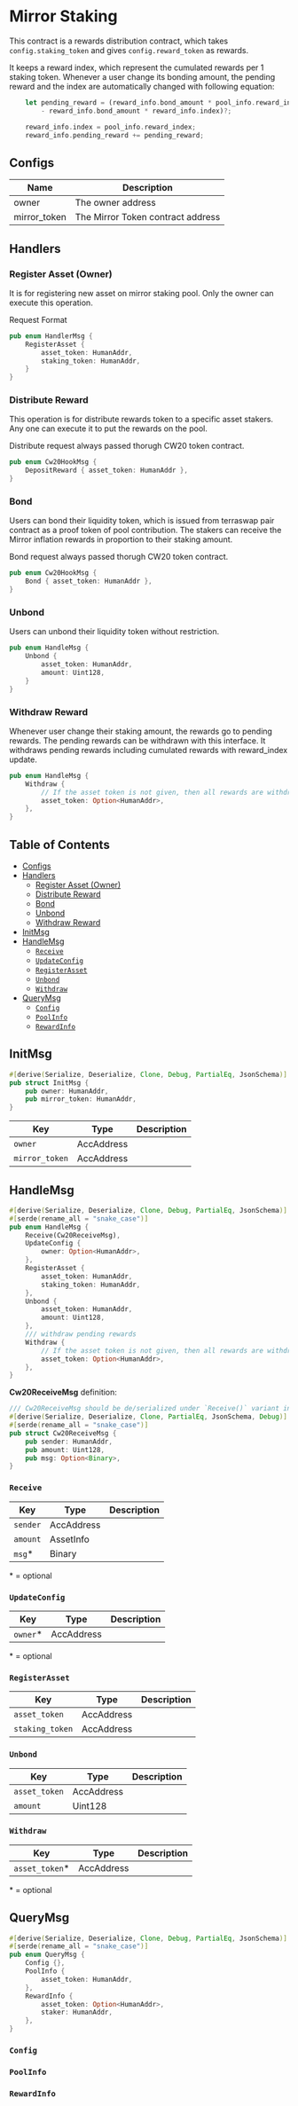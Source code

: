 # Mirror Staking <!-- omit in toc -->

This contract is a rewards distribution contract, which takes `config.staking_token` and gives `config.reward_token` as rewards.

It keeps a reward index, which represent the cumulated rewards per 1 staking token. Whenever a user change its bonding amount, the pending reward and the index are automatically changed with following equation:

```rust
    let pending_reward = (reward_info.bond_amount * pool_info.reward_index
        - reward_info.bond_amount * reward_info.index)?;

    reward_info.index = pool_info.reward_index;
    reward_info.pending_reward += pending_reward;
```

## Configs

| Name         | Description                       |
| ------------ | --------------------------------- |
| owner        | The owner address                 |
| mirror_token | The Mirror Token contract address |

## Handlers

### Register Asset (Owner)

It is for registering new asset on mirror staking pool. Only the owner can execute this operation.

Request Format

```rust
pub enum HandlerMsg {
    RegisterAsset {
        asset_token: HumanAddr,
        staking_token: HumanAddr,
    }
}
```

### Distribute Reward

This operation is for distribute rewards token to a specific asset stakers. Any one can execute it to put the rewards on the pool.

Distribute request always passed thorugh CW20 token contract.

```rust
pub enum Cw20HookMsg {
    DepositReward { asset_token: HumanAddr },
}
```

### Bond

Users can bond their liquidity token, which is issued from terraswap pair contract as a proof token of pool contribution. The stakers can receive the Mirror inflation rewards in proportion to their staking amount.

Bond request always passed thorugh CW20 token contract.

```rust
pub enum Cw20HookMsg {
    Bond { asset_token: HumanAddr },
}
```

### Unbond

Users can unbond their liquidity token without restriction.

```rust
pub enum HandleMsg {
    Unbond {
        asset_token: HumanAddr,
        amount: Uint128,
    }
}
```

### Withdraw Reward

Whenever user change their staking amount, the rewards go to pending rewards. The pending rewards can be withdrawn with this interface. It withdraws pending rewards including cumulated rewards with reward_index update.

```rust
pub enum HandleMsg {
    Withdraw {
        // If the asset token is not given, then all rewards are withdrawn
        asset_token: Option<HumanAddr>,
    },
}
```

## Table of Contents <!-- omit in toc -->

- [Configs](#configs)
- [Handlers](#handlers)
  - [Register Asset (Owner)](#register-asset-owner)
  - [Distribute Reward](#distribute-reward)
  - [Bond](#bond)
  - [Unbond](#unbond)
  - [Withdraw Reward](#withdraw-reward)
- [InitMsg](#initmsg)
- [HandleMsg](#handlemsg)
  - [`Receive`](#receive)
  - [`UpdateConfig`](#updateconfig)
  - [`RegisterAsset`](#registerasset)
  - [`Unbond`](#unbond-1)
  - [`Withdraw`](#withdraw)
- [QueryMsg](#querymsg)
  - [`Config`](#config)
  - [`PoolInfo`](#poolinfo)
  - [`RewardInfo`](#rewardinfo)

## InitMsg

```rust
#[derive(Serialize, Deserialize, Clone, Debug, PartialEq, JsonSchema)]
pub struct InitMsg {
    pub owner: HumanAddr,
    pub mirror_token: HumanAddr,
}
```

| Key            | Type       | Description |
| -------------- | ---------- | ----------- |
| `owner`        | AccAddress |             |
| `mirror_token` | AccAddress |             |

## HandleMsg

```rust
#[derive(Serialize, Deserialize, Clone, Debug, PartialEq, JsonSchema)]
#[serde(rename_all = "snake_case")]
pub enum HandleMsg {
    Receive(Cw20ReceiveMsg),
    UpdateConfig {
        owner: Option<HumanAddr>,
    },
    RegisterAsset {
        asset_token: HumanAddr,
        staking_token: HumanAddr,
    },
    Unbond {
        asset_token: HumanAddr,
        amount: Uint128,
    },
    /// withdraw pending rewards
    Withdraw {
        // If the asset token is not given, then all rewards are withdrawn
        asset_token: Option<HumanAddr>,
    },
}
```

**Cw20ReceiveMsg** definition:

```rust
/// Cw20ReceiveMsg should be de/serialized under `Receive()` variant in a HandleMsg
#[derive(Serialize, Deserialize, Clone, PartialEq, JsonSchema, Debug)]
#[serde(rename_all = "snake_case")]
pub struct Cw20ReceiveMsg {
    pub sender: HumanAddr,
    pub amount: Uint128,
    pub msg: Option<Binary>,
}
```

### `Receive`

| Key      | Type       | Description |
| -------- | ---------- | ----------- |
| `sender` | AccAddress |             |
| `amount` | AssetInfo  |             |
| `msg`\*  | Binary     |             |

\* = optional

### `UpdateConfig`

| Key       | Type       | Description |
| --------- | ---------- | ----------- |
| `owner`\* | AccAddress |             |

\* = optional

### `RegisterAsset`

| Key             | Type       | Description |
| --------------- | ---------- | ----------- |
| `asset_token`   | AccAddress |             |
| `staking_token` | AccAddress |             |

### `Unbond`

| Key           | Type       | Description |
| ------------- | ---------- | ----------- |
| `asset_token` | AccAddress |             |
| `amount`      | Uint128    |             |

### `Withdraw`

| Key             | Type       | Description |
| --------------- | ---------- | ----------- |
| `asset_token`\* | AccAddress |             |

\* = optional

## QueryMsg

```rust
#[derive(Serialize, Deserialize, Clone, Debug, PartialEq, JsonSchema)]
#[serde(rename_all = "snake_case")]
pub enum QueryMsg {
    Config {},
    PoolInfo {
        asset_token: HumanAddr,
    },
    RewardInfo {
        asset_token: Option<HumanAddr>,
        staker: HumanAddr,
    },
}
```

### `Config`

### `PoolInfo`

### `RewardInfo`
